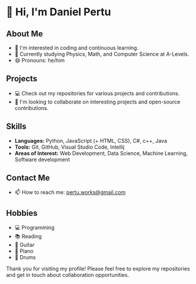 # 👋 Hi, I'm Daniel Pertu

## About Me
- 👀 I'm interested in coding and continuous learning.
- 🌱 Currently studying Physics, Math, and Computer Science at A-Levels.
- 😄 Pronouns: he/him

## Projects
- 💻 Check out my repositories for various projects and contributions.
- 🌟 I'm looking to collaborate on interesting projects and open-source contributions.

## Skills
- **Languages:** Python, JavaScript (+ HTML, CSS), C#, c++, Java
- **Tools:** Git, GitHub, Visual Studio Code, Intellij
- **Areas of Interest:** Web Development, Data Science, Machine Learning, Software development

## Contact Me
- 📫 How to reach me: [pertu.works@gmail.com](pertu.works@gmail.com)

## Hobbies
- 💻 Programming
- 📚 Reading
- 🎸 Guitar
- 🎹 Piano
- 🥁 Drums

Thank you for visiting my profile! Please feel free to explore my repositories and get in touch about collaboration opportunities.
